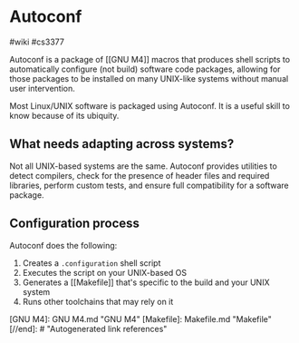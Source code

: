 # Autoconf
#wiki #cs3377

Autoconf is a package of [[GNU M4]] macros that produces shell scripts to automatically configure (not build) software code packages, allowing for those packages to be installed on many UNIX-like systems without manual user intervention.

Most Linux/UNIX software is packaged using Autoconf. It is a useful skill to know because of its ubiquity.

## What needs adapting across systems?
Not all UNIX-based systems are the same. Autoconf provides utilities to detect compilers, check for the presence of header files and required libraries, perform custom tests, and ensure full compatibility for a software package.

## Configuration process
Autoconf does the following:
1. Creates a `.configuration` shell script
2. Executes the script on your UNIX-based OS
3. Generates a [[Makefile]] that's specific to the build and your UNIX system
4. Runs other toolchains that may rely on it

[//begin]: # "Autogenerated link references for markdown compatibility"
[GNU M4]: GNU M4.md "GNU M4"
[Makefile]: Makefile.md "Makefile"
[//end]: # "Autogenerated link references"